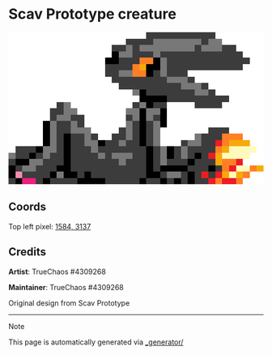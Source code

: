 # Scav Prototype creature

<img src="./scav_creature.png" height="300px" style="image-rendering: pixelated; width: 100%; height: 300px" />

## Coords

Top left pixel: [1584, 3137](https://wplace.live/?lat=46.17830923535645&lng=21.372275059277328&zoom=16.207932134442082)

## Credits

**Artist**: TrueChaos #4309268

**Maintainer**: TrueChaos #4309268

Original design from Scav Prototype

---

> [!NOTE]
> This page is automatically generated via [_generator/](../_generator)